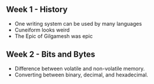 ## Week 1 - History
- One writing system can be used by many languages
- Cuneiform looks weird
- The Epic of Gilgamesh was epic
## Week 2 - Bits and Bytes
- Difference between volatile and non-volatile memory.
- Converting between binary, decimal, and hexadecimal.
